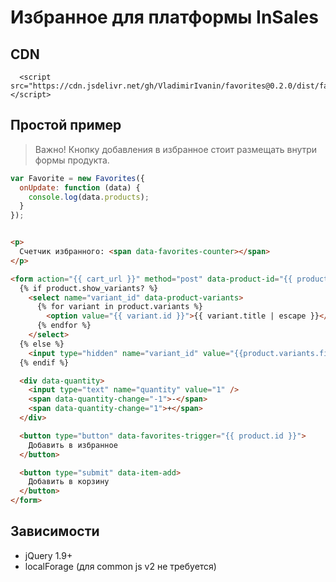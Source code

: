 # Избранное для платформы InSales

## CDN

```
  <script src="https://cdn.jsdelivr.net/gh/VladimirIvanin/favorites@0.2.0/dist/favorites.js"></script>
```


## Простой пример

> Важно! Кнопку добавления в избранное стоит размещать внутри формы продукта.

```js
var Favorite = new Favorites({
  onUpdate: function (data) {
    console.log(data.products);
  }
});
```

```html

<p>
  Счетчик избранного: <span data-favorites-counter></span>
</p>

<form action="{{ cart_url }}" method="post" data-product-id="{{ product.id }}">
  {% if product.show_variants? %}
    <select name="variant_id" data-product-variants>
      {% for variant in product.variants %}
        <option value="{{ variant.id }}">{{ variant.title | escape }}</option>
      {% endfor %}
    </select>
  {% else %}
    <input type="hidden" name="variant_id" value="{{product.variants.first.id}}" >
  {% endif %}

  <div data-quantity>
    <input type="text" name="quantity" value="1" />
    <span data-quantity-change="-1">-</span>
    <span data-quantity-change="1">+</span>
  </div>

  <button type="button" data-favorites-trigger="{{ product.id }}">
    Добавить в избранное
  </button>

  <button type="submit" data-item-add>
    Добавить в корзину
  </button>
</form>
```


## Зависимости

- jQuery 1.9+
- localForage (для common js v2 не требуется)